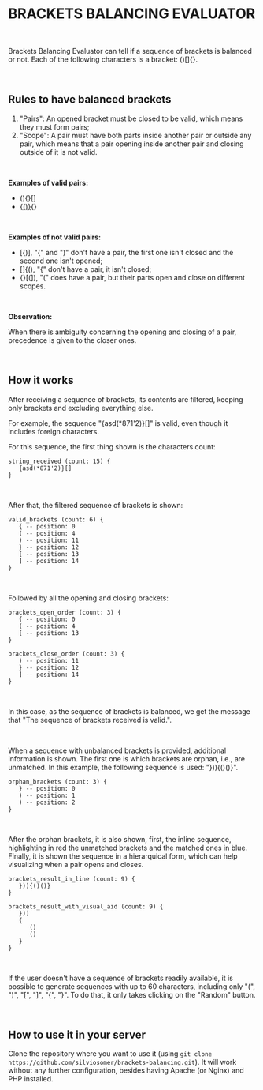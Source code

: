 # BRACKETS BALANCING EVALUATOR

<br>

Brackets Balancing Evaluator can tell if a sequence of brackets is balanced or not. Each of the following characters is a bracket: ()[]{}.

<br>

## Rules to have balanced brackets

1. "Pairs": An opened bracket must be closed to be valid, which means they must form pairs;
2. "Scope": A pair must have both parts inside another pair or outside any pair, which means that a pair opening inside another pair and closing outside of it is not valid.
 
<br>

<b>Examples of valid pairs:</b>

- (){}[]
- [{()}](){}

<br>

<b>Examples of not valid pairs:</b>

- [{)], "{" and ")" don't have a pair, the first one isn't closed and the second one isn't opened;
- []{(), "{" don't have a pair, it isn't closed;
- {}[(]), "(" does have a pair, but their parts open and close on different scopes.

<br>

<b>Observation:</b>

When there is ambiguity concerning the opening and closing of a pair, precedence is given to the closer ones.

<br>

## How it works

After receiving a sequence of brackets, its contents are filtered, keeping only brackets and excluding everything else.

For example, the sequence "{asd(*871'2)}[]" is valid, even though it includes foreign characters.

For this sequence, the first thing shown is the characters count:

```
string_received (count: 15) {
   {asd(*871'2)}[]
}
```

<br>

After that, the filtered sequence of brackets is shown:

```
valid_brackets (count: 6) {
   { -- position: 0 
   ( -- position: 4 
   ) -- position: 11 
   } -- position: 12 
   [ -- position: 13 
   ] -- position: 14 
}
```

<br>

Followed by all the opening and closing brackets:

```
brackets_open_order (count: 3) {
   { -- position: 0 
   ( -- position: 4 
   [ -- position: 13 
}

brackets_close_order (count: 3) {
   ) -- position: 11 
   } -- position: 12 
   ] -- position: 14 
}
```

<br>

In this case, as the sequence of brackets is balanced, we get the message that "The sequence of brackets received is valid.".

<br>

When a sequence with unbalanced brackets is provided, additional information is shown. The first one is which brackets are orphan, i.e., are unmatched. In this example, the following sequence is used: "})){()()}".

```
orphan_brackets (count: 3) {
   } -- position: 0 
   ) -- position: 1 
   ) -- position: 2 
}
```

<br>

After the orphan brackets, it is also shown, first, the inline sequence, highlighting in red the unmatched brackets and the matched ones in blue. Finally, it is shown the sequence in a hierarquical form, which can help visualizing when a pair opens and closes.

```
brackets_result_in_line (count: 9) {
   })){()()}
}

brackets_result_with_visual_aid (count: 9) {
   }))
   {
      ()
      ()
   }
}
```

<br>

If the user doesn't have a sequence of brackets readily available, it is possible to generate sequences with up to 60 characters, including only "(", ")", "[", "]", "{", "}". To do that, it only takes clicking on the "Random" button.


<br>

## How to use it in your server

Clone the repository where you want to use it (using ```git clone https://github.com/silviosomer/brackets-balancing.git```). It will work without any further configuration, besides having Apache (or Nginx) and PHP installed.

